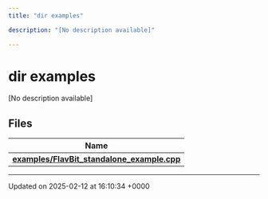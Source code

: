 ```yaml
---
title: "dir examples"

description: "[No description available]"

---
```


# dir examples

[No description available]

## Files

| Name           |
| -------------- |
| **[examples/FlavBit_standalone_example.cpp](/documentation/code/files/flavbit__standalone__example_8cpp/#file-examples-flavbit-standalone-example-cpp)**  |






-------------------------------

Updated on 2025-02-12 at 16:10:34 +0000
